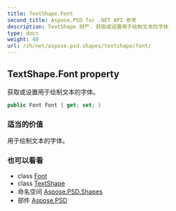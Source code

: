 ```yaml
---
title: TextShape.Font
second_title: Aspose.PSD for .NET API 参考
description: TextShape 财产. 获取或设置用于绘制文本的字体
type: docs
weight: 40
url: /zh/net/aspose.psd.shapes/textshape/font/
---
```

## TextShape.Font property

获取或设置用于绘制文本的字体。

```csharp
public Font Font { get; set; }
```

### 适当的价值

用于绘制文本的字体。

### 也可以看看

* class [Font](../../../aspose.psd/font/)
* class [TextShape](../)
* 命名空间 [Aspose.PSD.Shapes](../../textshape/)
* 部件 [Aspose.PSD](../../../)


